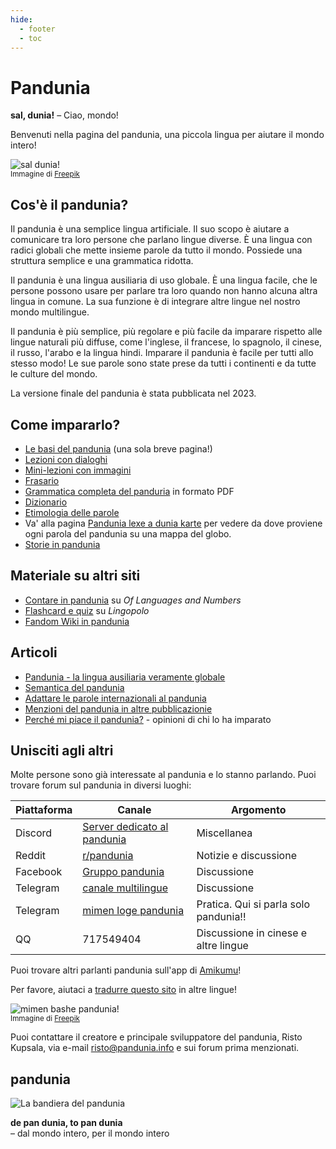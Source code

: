 ```yaml
---
hide:
  - footer
  - toc
---
```


# Pandunia

**sal, dunia!**
– Ciao, mondo!

Benvenuti nella pagina del pandunia,
una piccola lingua per aiutare il mondo intero!

![](http://www.pandunia.info/grafe/halo_dunia.png "sal dunia!")  
<small>Immagine di [Freepik](http://www.freepik.com)</small>

## Cos'è il pandunia?

Il pandunia è una semplice lingua artificiale.
Il suo scopo è aiutare a comunicare tra loro persone che parlano lingue diverse.
È una lingua con radici globali
che mette insieme parole da tutto il mondo.
Possiede una struttura semplice e una grammatica ridotta.

Il pandunia è una lingua ausiliaria di uso globale.
È una lingua facile, che le persone possono usare per parlare tra loro
quando non hanno alcuna altra lingua in comune.
La sua funzione è di integrare altre lingue nel nostro mondo multilingue.

Il pandunia è più semplice, più regolare e più facile da imparare rispetto alle lingue naturali più diffuse,
come l'inglese, il francese, lo spagnolo, il cinese, il russo, l'arabo e la lingua hindi.
Imparare il pandunia è facile per tutti allo stesso modo!
Le sue parole sono state prese da tutti i continenti e da tutte le culture del mondo.

La versione finale del pandunia è stata pubblicata nel 2023.


## Come impararlo?

- [Le basi del pandunia](003_baze.md) (una sola breve pagina!)
- [Lezioni con dialoghi](201_xula.md)
- [Mini-lezioni con immagini](http://www.pandunia.info/pandunia/mini_xula.html)
- [Frasario](200_baze_jumla.md)
- [Grammatica completa del panduria](pan.pdf) in formato PDF
- [Dizionario](tiddly.html)
- [Etimologia delle parole](leksaslia.md)
- Va' alla pagina
  [Pandunia lexe a dunia karte](http://www.pandunia.info/lexikarta/index.html)
  per vedere da dove proviene ogni parola del pandunia su una mappa del globo.
- [Storie in pandunia](https://www.pandunia.info/kitabe)

## Materiale su altri siti

- [Contare in pandunia](https://www.languagesandnumbers.com/how-to-count-in-pandunia/en/pandunia/) su _Of Languages and Numbers_
- [Flashcard e quiz](https://lingopolo.org/pandunia/) su _Lingopolo_
- [Fandom Wiki in pandunia](https://pandunia.fandom.com/)

## Articoli

- [Pandunia - la lingua ausiliaria veramente globale](001_ration.md)
- [Semantica del pandunia](120_semia.md)
- [Adattare le parole internazionali al pandunia](403_loga_hapu.md)
- [Menzioni del pandunia in altre pubblicazionie](makal_tema_pandunia.md)
- [Perché mi piace il pandunia?](http://www.pandunia.info/makal/Why_do_I_like_Pandunia.pdf) - opinioni di chi lo ha imparato

## Unisciti agli altri

Molte persone sono già interessate al pandunia e lo stanno parlando.
Puoi trovare forum sul pandunia in diversi luoghi:

| Piattaforma | Canale  | Argomento   |
|-------------|---------|-------------|
| Discord     | [Server dedicato al pandunia](https://discord.gg/jf5GHcHXKk) | Miscellanea |
| Reddit      | [r/pandunia](https://www.reddit.com/r/pandunia/) | Notizie e discussione |
| Facebook    | [Gruppo pandunia](http://www.facebook.com/groups/pandunia) | Discussione |
| Telegram    | [canale multilingue](https://t.me/pandunia_grupe) | Discussione |
| Telegram    | [mimen loge pandunia](https://t.me/joinchat/AAAAAENlKqzlMtGkrmf5rg) | Pratica. Qui si parla solo pandunia!! |
| QQ          | 717549404 | Discussione in cinese e altre lingue |

Puoi trovare altri parlanti pandunia sull'app di [Amikumu](https://amikumu.com/)!

Per favore, aiutaci a [tradurre questo sito](trabaxa_neteloka.md) in altre lingue!

![](http://www.pandunia.info/grafe/mome_loga_pandunia.png "mimen bashe pandunia!")  
<small>Immagine di [Freepik](http://www.freepik.com)</small>

Puoi contattare il creatore e principale sviluppatore del pandunia, Risto Kupsala, via e-mail
[risto@pandunia.info](mailto:risto@pandunia.info) e sui forum prima menzionati.

## pandunia

![](http://www.pandunia.info/grafe/bandir.png "La bandiera del pandunia")

**de pan dunia, to pan dunia**  
– dal mondo intero, per il mondo intero
